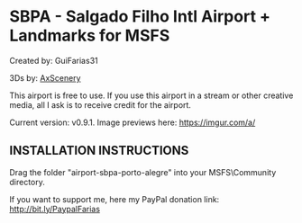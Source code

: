 # SBPA - Salgado Filho Intl Airport + Landmarks for MSFS #

Created by: GuiFarias31

3Ds by: [AxScenery](http://axplane.blogspot.com.br/)

This airport is free to use. If you use this airport in a stream or other creative media, all I ask is to receive credit for the airport.

Current version: v0.9.1. Image previews here: https://imgur.com/a/

## INSTALLATION INSTRUCTIONS ##

Drag the folder "airport-sbpa-porto-alegre" into your MSFS\Community directory.

If you want to support me, here my PayPal donation link: http://bit.ly/PaypalFarias
